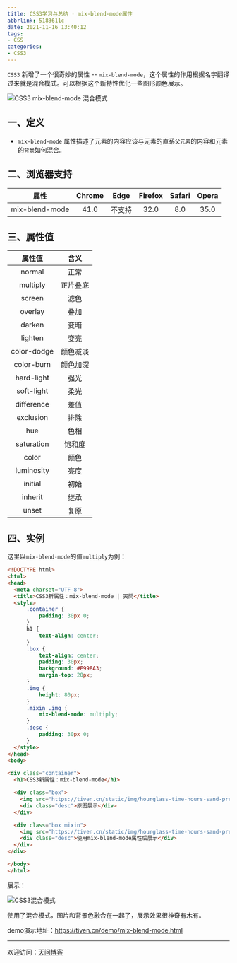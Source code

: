 ```yaml
---
title: CSS3学习与总结 · mix-blend-mode属性
abbrlink: 5183611c
date: 2021-11-16 13:40:12
tags:
- CSS
categories:
- CSS3
---
```


`CSS3` 新增了一个很奇妙的属性 -- `mix-blend-mode`，这个属性的作用根据名字翻译过来就是混合模式。可以根据这个新特性优化一些图形颜色展示。

![CSS3 mix-blend-mode 混合模式](https://tiven.cn/static/img/hedgehog-animal-baby-cute-preview-qdzC9BnxNAv6ir-VZsXmU.jpg)

[//]: # (<!-- more -->)

## 一、定义

* `mix-blend-mode` 属性描述了元素的内容应该与元素的直系`父元素`的内容和元素的`背景`如何混合。

## 二、浏览器支持

|属性|Chrome|Edge|Firefox|Safari|Opera|
|:---:|:---:|:---:|:---:|:---:|:---:|
|mix-blend-mode|41.0|不支持|32.0|8.0|35.0|

## 三、属性值

|属性值|含义|
|:---:|:---:|
|normal     |正常|
|multiply   |正片叠底|
|screen     |滤色|
|overlay    |叠加|
|darken     |变暗|
|lighten    |变亮|
|color-dodge|颜色减淡|
|color-burn |颜色加深|
|hard-light |强光|
|soft-light |柔光|
|difference |差值|
|exclusion  |排除|
|hue        |色相|
|saturation |饱和度|
|color      |颜色|
|luminosity |亮度|
|initial    |初始|
|inherit    |继承|
|unset      |复原|

## 四、实例

这里以`mix-blend-mode`的值`multiply`为例：

```html
<!DOCTYPE html>
<html>
<head>
  <meta charset="UTF-8">
  <title>CSS3新属性：mix-blend-mode | 天問</title>
  <style>
      .container {
          padding: 30px 0;
      }
      h1 {
          text-align: center;
      }
      .box {
          text-align: center;
          padding: 30px;
          background: #E998A3;
          margin-top: 20px;
      }
      .img {
          height: 80px;
      }
      .mixin .img {
          mix-blend-mode: multiply;
      }
      .desc {
          padding: 30px 0;
      }
  </style>
</head>
<body>

<div class="container">
  <h1>CSS3新属性：mix-blend-mode</h1>

  <div class="box">
    <img src="https://tiven.cn/static/img/hourglass-time-hours-sand-preview-tOqBton_9Qy7cZsnLctFJ.jpg" alt="tiven.jpg" class="img">
    <div class="desc">原图展示</div>
  </div>

  <div class="box mixin">
    <img src="https://tiven.cn/static/img/hourglass-time-hours-sand-preview-tOqBton_9Qy7cZsnLctFJ.jpg" alt="tiven.jpg" class="img">
    <div class="desc">使用mix-blend-mode属性后展示</div>
  </div>
</div>

</body>
</html>
```

展示：

![CSS3混合模式](https://tiven.cn/static/img/img-css-mixin-Q3MIa5RspGOe0Mx1KX6qI.jpg)

使用了混合模式，图片和背景色融合在一起了，展示效果很神奇有木有。

demo演示地址：https://tiven.cn/demo/mix-blend-mode.html

---

欢迎访问：[天问博客](https://tiven.cn/p/5183611c/ "天问博客")

